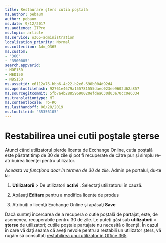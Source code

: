 ```yaml
---
title: Restaurare şters cutia poştală
ms.author: pebaum
author: pebaum
ms.date: 9/12/2017
ms.audience: ITPro
ms.topic: article
ms.service: o365-administration
localization_priority: Normal
ms.collection: Adm_O365
ms.custom:
- "360"
- "3500005"
search.appverid:
- MOE150
- MED150
- MBS150
ms.assetid: e6112a76-bbb6-4c22-b2e6-690b004d92d4
ms.openlocfilehash: 92761e4679a155781555daec023ee9602d62a857
ms.sourcegitcommit: 5fb7a4b28859690020efdea630d03e70cc0e6334
ms.translationtype: MT
ms.contentlocale: ro-RO
ms.lasthandoff: 06/28/2019
ms.locfileid: "35356105"
---
```

# <a name="restore-a-deleted-mailbox"></a>Restabilirea unei cutii poştale şterse

Atunci când utilizatorul pierde licenta de Exchange Online, cutia poştală este păstrat timp de 30 de zile şi pot fi recuperate de către pur şi simplu re-atribuirea licenţei pentru utilizator.
  
 *Aceasta va funcţiona doar în termen de 30 de zile.*  Admin pe portalul, du-te la:
  
1. **Utilizatorii** \> De utilizatori **activi** . Selectaţi utilizatorul în cauză.

2. Apăsaţi **Editare** pentru a modifica licente de produs

3. Atribuiţi o licenţă Exchange Online şi apăsaţi **Save**

Dacă sunteţi încercarea de a recupera o cutie poştală de partajat, este, de asemenea, recuperabile pentru 30 de zile. Le puteţi găsi sub **utilizatorii** \> **şterse** de utilizatori; cutiile poştale partajate nu necesită o licenţă. În cazul în care vă daţi seama că aveţi nevoie pentru a restabili un utilizator şters, vă rugăm să consultaţi [restabilirea unui utilizator în Office 365](https://docs.microsoft.com/en-us/office365/admin/add-users/restore-user).
  